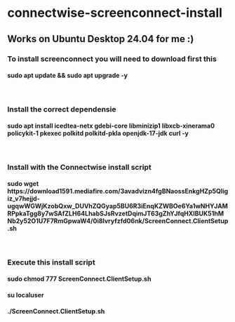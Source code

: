 # connectwise-screenconnect-install<br>
<h2>Works on Ubuntu Desktop 24.04 for me :)</h2>
<h3>To install screenconnect you will need to download first this</h3>
<h4>sudo apt update && sudo apt upgrade -y</h4>
<br><h3>Install the correct dependensie</h3>
<h4>sudo apt install icedtea-netx gdebi-core libminizip1 libxcb-xinerama0 policykit-1 pkexec polkitd polkitd-pkla openjdk-17-jdk curl -y
</h4><br><h3>Install with the Connectwise install script</h3>
<h4>sudo wget https://download1591.mediafire.com/3avadvizn4fgBNaossEnkgHZp5QIigiz_v7hejjd-ugqwWGWjKzobQxw_DUVhZQGyap5BU6R3iEnqKZWBOe6Ya1wNHYJAMRPpkaTgg8y7wSAfZLH64LhabSJsRvzetDqimJT63gZhYJfqHXIBUK51hMNb2y52O1U7F7RmGpwaW4/0i8lvryfzfd06nk/ScreenConnect.ClientSetup.sh </h4>
<br>
<h3>Execute this install script</h3>
<h4>sudo chmod 777 ScreenConnect.ClientSetup.sh</h4>
<h4>su localuser</h4>
<h4>./ScreenConnect.ClientSetup.sh</h4>
